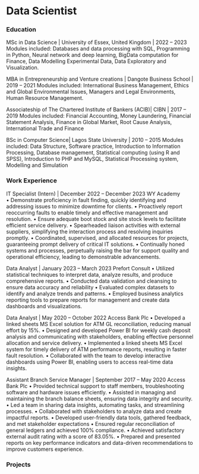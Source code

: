 # Data Scientist

### Education
MSc in Data Science | University of Essex, United Kingdom | 2022 – 2023
Modules included: Databases and data processing with SQL, Programming in Python, Neural network and deep learning, BigData computation for Finance, Data Modelling Experimental Data, Data Exploratory and Visualization.

MBA in Entrepreneurship and Venture creations | Dangote Business School | 2019 – 2021
Modules included: International Business Management, Ethics and Global Environmental Issues, Managers and Legal Environments, Human Resource Management.

Associateship of The Chartered Institute of Bankers (ACIB)| CIBN | 2017 – 2019
Modules included: Financial Accounting, Money Laundering, Financial Statement Analysis, Finance in Global Market, Root Cause Analysis, International Trade and Finance

BSc in Computer Science| Lagos State University | 2010 – 2015
Modules included: Data Structure, Software practice, Introduction to Information Processing, Database management, Statistical computing (using R and SPSS), Introduction to PHP and MySQL, Statistical Processing system, Modelling and Simulation

### Work Experience
IT Specialist (Intern) | December 2022 – December 2023
WY Academy									
•	Demonstrate proficiency in fault finding, quickly identifying and addressing issues to minimize downtime for clients.
•	Proactively report reoccurring faults to enable timely and effective management and resolution.
•	Ensure adequate boot stock and site stock levels to facilitate efficient service delivery.
•	Spearheaded liaison activities with external suppliers, simplifying the interaction process and resolving inquiries promptly.
•	Coordinated, supervised, and allocated resources for projects, guaranteeing prompt delivery of critical IT solutions.
•	Continually honed systems and processes, perpetually raising the bar for support quality and operational efficiency, leading to demonstrable advancements.

Data Analyst	| January 2023 – March 2023
Prefort Consult
•	Utilized statistical techniques to interpret data, analyze results, and produce comprehensive reports.
•	Conducted data validation and cleansing to ensure data accuracy and reliability 
•	Evaluated complex datasets to identify and analyze trends and patterns.
•	Employed business analytics reporting tools to prepare reports for management and create data dashboards and visualizations.

Data Analyst	| May 2020 – October 2022
Access Bank Plc
•	Developed a linked sheets MS Excel solution for ATM GL reconciliation, reducing manual effort by 15%.
•	Designed and developed Power BI for weekly cash deposit analysis and communicating with stakeholders, enabling effective personnel allocation and service delivery.
•	Implemented a linked sheets MS Excel system for timely delivery of ATM performance reports, resulting in faster fault resolution.
•	Collaborated with the team to develop interactive dashboards using Power BI, enabling users to access real-time data insights. 

	
Assistant Branch Service Manager | September 2017 – May 2020
Access Bank Plc
•	Provided technical support to staff members, troubleshooting software and hardware issues efficiently. 
•	Assisted in managing and maintaining the branch balance sheets, ensuring data integrity and security.
•	 Led a team in sharing data insights, automating tasks, and streamlining processes.
•	Collaborated with stakeholders to analyze data and create impactful reports.
•	Developed user-friendly data tools, gathered feedback, and met stakeholder expectations
•	Ensured regular reconciliation of general ledgers and achieved 100% compliance.
•	Achieved satisfactory external audit rating with a score of 83.05%.
•	Prepared and presented reports on key performance indicators and data-driven recommendations to improve customers experience.


### Projects
